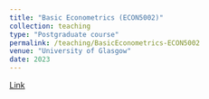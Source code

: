 ```yaml
---
title: "Basic Econometrics (ECON5002)"
collection: teaching
type: "Postgraduate course"
permalink: /teaching/BasicEconometrics-ECON5002
venue: "University of Glasgow"
date: 2023
---
```


[Link](https://github.com/duongtrinhss/)